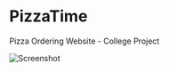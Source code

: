PizzaTime
=========

Pizza Ordering Website - College Project

![Screenshot](https://raw.github.com/LeeCIT/PizzaTime/master/screenshot.png)